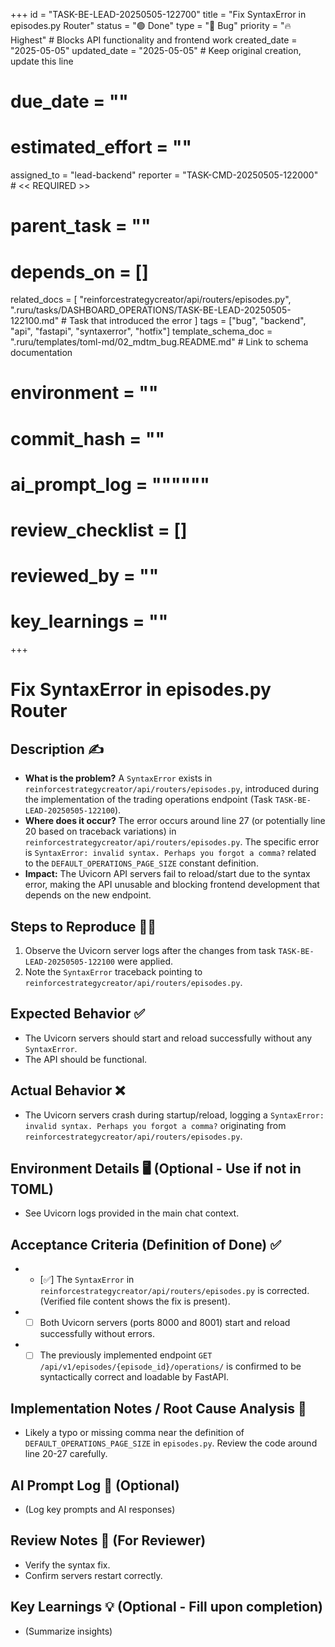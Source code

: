 +++
id = "TASK-BE-LEAD-20250505-122700"
title = "Fix SyntaxError in episodes.py Router"
status = "🟢 Done"
type = "🐞 Bug"
priority = "🔥 Highest" # Blocks API functionality and frontend work
created_date = "2025-05-05"
updated_date = "2025-05-05" # Keep original creation, update this line
# due_date = ""
# estimated_effort = ""
assigned_to = "lead-backend"
reporter = "TASK-CMD-20250505-122000" # << REQUIRED >>
# parent_task = ""
# depends_on = []
related_docs = [
    "reinforcestrategycreator/api/routers/episodes.py",
    ".ruru/tasks/DASHBOARD_OPERATIONS/TASK-BE-LEAD-20250505-122100.md" # Task that introduced the error
    ]
tags = ["bug", "backend", "api", "fastapi", "syntaxerror", "hotfix"]
template_schema_doc = ".ruru/templates/toml-md/02_mdtm_bug.README.md" # Link to schema documentation
# environment = ""
# commit_hash = ""
# ai_prompt_log = """"""
# review_checklist = []
# reviewed_by = ""
# key_learnings = ""
+++

# Fix SyntaxError in episodes.py Router

## Description ✍️

*   **What is the problem?** A `SyntaxError` exists in `reinforcestrategycreator/api/routers/episodes.py`, introduced during the implementation of the trading operations endpoint (Task `TASK-BE-LEAD-20250505-122100`).
*   **Where does it occur?** The error occurs around line 27 (or potentially line 20 based on traceback variations) in `reinforcestrategycreator/api/routers/episodes.py`. The specific error is `SyntaxError: invalid syntax. Perhaps you forgot a comma?` related to the `DEFAULT_OPERATIONS_PAGE_SIZE` constant definition.
*   **Impact:** The Uvicorn API servers fail to reload/start due to the syntax error, making the API unusable and blocking frontend development that depends on the new endpoint.

## Steps to Reproduce 🚶‍♀️

1.  Observe the Uvicorn server logs after the changes from task `TASK-BE-LEAD-20250505-122100` were applied.
2.  Note the `SyntaxError` traceback pointing to `reinforcestrategycreator/api/routers/episodes.py`.

## Expected Behavior ✅

*   The Uvicorn servers should start and reload successfully without any `SyntaxError`.
*   The API should be functional.

## Actual Behavior ❌

*   The Uvicorn servers crash during startup/reload, logging a `SyntaxError: invalid syntax. Perhaps you forgot a comma?` originating from `reinforcestrategycreator/api/routers/episodes.py`.

## Environment Details 🖥️ (Optional - Use if not in TOML)

*   See Uvicorn logs provided in the main chat context.

## Acceptance Criteria (Definition of Done) ✅

*   - [✅] The `SyntaxError` in `reinforcestrategycreator/api/routers/episodes.py` is corrected. (Verified file content shows the fix is present).
*   - [ ] Both Uvicorn servers (ports 8000 and 8001) start and reload successfully without errors.
*   - [ ] The previously implemented endpoint `GET /api/v1/episodes/{episode_id}/operations/` is confirmed to be syntactically correct and loadable by FastAPI.

## Implementation Notes / Root Cause Analysis 📝

*   Likely a typo or missing comma near the definition of `DEFAULT_OPERATIONS_PAGE_SIZE` in `episodes.py`. Review the code around line 20-27 carefully.

## AI Prompt Log 🤖 (Optional)

*   (Log key prompts and AI responses)

## Review Notes 👀 (For Reviewer)

*   Verify the syntax fix.
*   Confirm servers restart correctly.

## Key Learnings 💡 (Optional - Fill upon completion)

*   (Summarize insights)